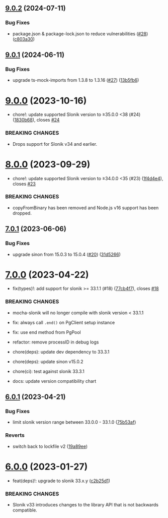 ## [9.0.2](https://github.com/AndrewJo/mocha-slonik/compare/v9.0.1...v9.0.2) (2024-07-11)


### Bug Fixes

* package.json & package-lock.json to reduce vulnerabilities ([#28](https://github.com/AndrewJo/mocha-slonik/issues/28)) ([c803a30](https://github.com/AndrewJo/mocha-slonik/commit/c803a305f638de68935211f20b8b5720d639f708))

## [9.0.1](https://github.com/AndrewJo/mocha-slonik/compare/v9.0.0...v9.0.1) (2024-06-11)


### Bug Fixes

* upgrade ts-mock-imports from 1.3.8 to 1.3.16 ([#27](https://github.com/AndrewJo/mocha-slonik/issues/27)) ([13b5fb6](https://github.com/AndrewJo/mocha-slonik/commit/13b5fb623284335abae2e12b640073be893a6a1e))

# [9.0.0](https://github.com/AndrewJo/mocha-slonik/compare/v8.0.0...v9.0.0) (2023-10-16)


* chore!: update supported Slonik version to ≥35.0.0 <38 (#24) ([1830b68](https://github.com/AndrewJo/mocha-slonik/commit/1830b68a6a0e0209553c0d83a27b3bbeed2cf7e0)), closes [#24](https://github.com/AndrewJo/mocha-slonik/issues/24)


### BREAKING CHANGES

* Drops support for Slonik v34 and earlier.

# [8.0.0](https://github.com/AndrewJo/mocha-slonik/compare/v7.0.1...v8.0.0) (2023-09-29)


* chore!: update supported Slonik version to ≥34.0.0 <35 (#23) ([1f4d4e4](https://github.com/AndrewJo/mocha-slonik/commit/1f4d4e410810230fb511ce6a7ced7019924d24c9)), closes [#23](https://github.com/AndrewJo/mocha-slonik/issues/23)


### BREAKING CHANGES

* copyFromBinary has been removed and Node.js v16 support has been dropped.

## [7.0.1](https://github.com/AndrewJo/mocha-slonik/compare/v7.0.0...v7.0.1) (2023-06-06)


### Bug Fixes

* upgrade sinon from 15.0.3 to 15.0.4 ([#20](https://github.com/AndrewJo/mocha-slonik/issues/20)) ([31d5266](https://github.com/AndrewJo/mocha-slonik/commit/31d5266352b36d8951db28baffebca0da438255e))

# [7.0.0](https://github.com/AndrewJo/mocha-slonik/compare/v6.0.1...v7.0.0) (2023-04-22)


* fix(types)!: add support for slonik >= 33.1.1 (#18) ([77cb4f7](https://github.com/AndrewJo/mocha-slonik/commit/77cb4f730131815b73825d9c75232a83d145f38a)), closes [#18](https://github.com/AndrewJo/mocha-slonik/issues/18)


### BREAKING CHANGES

* mocha-slonik will no longer compile with slonik version < 33.1.1

* fix: always call `.end()` on PgClient setup instance

* fix: use end method from PgPool

* refactor: remove processID in debug logs

* chore(deps): update dev dependency to 33.3.1

* chore(deps): update sinon v15.0.2

* chore(ci): test against slonik 33.3.1

* docs: update version compatibility chart

## [6.0.1](https://github.com/AndrewJo/mocha-slonik/compare/v6.0.0...v6.0.1) (2023-04-21)


### Bug Fixes

* limit slonik version range between 33.0.0 - 33.1.0 ([75b53af](https://github.com/AndrewJo/mocha-slonik/commit/75b53af0e13f8072ed5af820825b4db38bd406ff))


### Reverts

* switch back to lockfile v2 ([19a89ee](https://github.com/AndrewJo/mocha-slonik/commit/19a89ee594bbafd4d95c9ebe96972579664d688a))

# [6.0.0](https://github.com/AndrewJo/mocha-slonik/compare/v5.0.1...v6.0.0) (2023-01-27)


* feat(deps)!: upgrade to slonik 33.x.y ([c2b25d1](https://github.com/AndrewJo/mocha-slonik/commit/c2b25d16cd0fd1e24cfd1191ead969a147db1882))


### BREAKING CHANGES

* Slonik v33 introduces changes to the library API that
is not backwards compatible.
